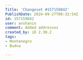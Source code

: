 ```yaml
---
Title: 'Changeset #157159842'
PublishDate: 2024-09-27T08:32:54Z
id: 157159842
user: anshanin
comment: Added addresses
created_by: iD 2.30.2
tags:
- Montenegro
- Budva

---
```


